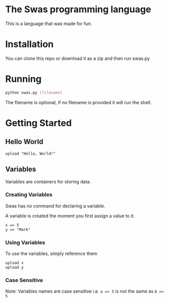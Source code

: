 # The Swas programming language
This is a language that was made for fun.

# Installation
You can clone this repo or download it as a zip and then run swas.py

# Running 
```bash
python swas.py [filename]
```
The filename is optional, if no filename is provided it will run the shell.

# Getting Started

## Hello World
```
upload "Hello, World!"
```

## Variables
Variables are containers for storing data.

### Creating Variables
Swas has no command for declaring a variable.

A variable is created the moment you first assign a value to it.

```
x => 5
y => "Mark"
```

### Using Variables
To use the variables, simply reference them

```
upload x
upload y
```

### Case Sensitive 
Note: Variables names are case sensitive i.e. `a => 5` is not the same as `A => 5`
